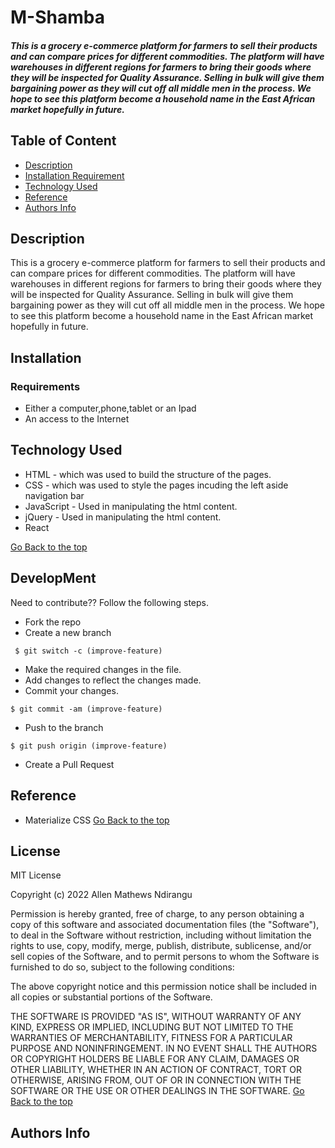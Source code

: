 # M-Shamba
 ##### This is a grocery e-commerce platform for farmers to sell their products and can compare prices for different commodities. The platform will have warehouses in different regions for farmers to bring their goods where they will be inspected for Quality Assurance. Selling in bulk will give them bargaining power as they will cut off all middle men in the process. We hope to see this platform become a household name in the East African market hopefully in future.
 ## Table of Content
 + [Description](#description)
 + [Installation Requirement](#Installation)
 + [Technology Used](#technology-used)
 + [Reference](#reference)
 + [Authors Info](#author-Info)
 ## Description
 <p>This is a grocery e-commerce platform for farmers to sell their products and can compare prices for different commodities. The platform will have warehouses in different regions for farmers to bring their goods where they will be inspected for Quality Assurance. Selling in bulk will give them bargaining power as they will cut off all middle men in the process. We hope to see this platform become a household name in the East African market hopefully in future.</p>
 
 ## Installation
 ### Requirements
 * Either a computer,phone,tablet or an Ipad
 * An access to the Internet
 ## Technology Used
 * HTML - which was used to build the structure of the pages.
 * CSS - which was used to style the pages incuding the left aside navigation bar
 * JavaScript - Used in manipulating the html content.
  * jQuery - Used in manipulating the html content.
  * React
   
   [Go Back to the top](#M-Shamba)
 ## DevelopMent
 <p> Need to contribute?? Follow the following steps.</p>

 * Fork the repo
 * Create a new branch 
 ```
  $ git switch -c (improve-feature)
  ```
 * Make the required changes in the file.
 * Add changes to reflect the changes made.
 * Commit your changes.
  ```
  $ git commit -am (improve-feature)
  ```
 * Push to the branch
  ```
  $ git push origin (improve-feature)
   ```
 * Create a Pull Request

 

 ## Reference
 * Materialize CSS
 [Go Back to the top](#M-Shamba)

  ## License 
 MIT License

Copyright (c) 2022 Allen Mathews Ndirangu

Permission is hereby granted, free of charge, to any person obtaining a copy
of this software and associated documentation files (the "Software"), to deal
in the Software without restriction, including without limitation the rights
to use, copy, modify, merge, publish, distribute, sublicense, and/or sell
copies of the Software, and to permit persons to whom the Software is
furnished to do so, subject to the following conditions:

The above copyright notice and this permission notice shall be included in all
copies or substantial portions of the Software.

THE SOFTWARE IS PROVIDED "AS IS", WITHOUT WARRANTY OF ANY KIND, EXPRESS OR
IMPLIED, INCLUDING BUT NOT LIMITED TO THE WARRANTIES OF MERCHANTABILITY,
FITNESS FOR A PARTICULAR PURPOSE AND NONINFRINGEMENT. IN NO EVENT SHALL THE
AUTHORS OR COPYRIGHT HOLDERS BE LIABLE FOR ANY CLAIM, DAMAGES OR OTHER
LIABILITY, WHETHER IN AN ACTION OF CONTRACT, TORT OR OTHERWISE, ARISING FROM,
OUT OF OR IN CONNECTION WITH THE SOFTWARE OR THE USE OR OTHER DEALINGS IN THE
SOFTWARE.
[Go Back to the top](#M-Shamba)
 ## Authors Info